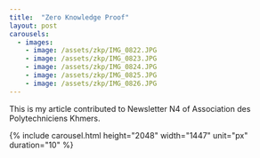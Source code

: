 ```yaml
---
title:  "Zero Knowledge Proof"
layout: post
carousels:
  - images:
    - image: /assets/zkp/IMG_0822.JPG
    - image: /assets/zkp/IMG_0823.JPG
    - image: /assets/zkp/IMG_0824.JPG
    - image: /assets/zkp/IMG_0825.JPG
    - image: /assets/zkp/IMG_0826.JPG
---
```


This is my article contributed to Newsletter N4 of Association des Polytechniciens Khmers.

{% include carousel.html height="2048" width="1447" unit="px" duration="10" %}
